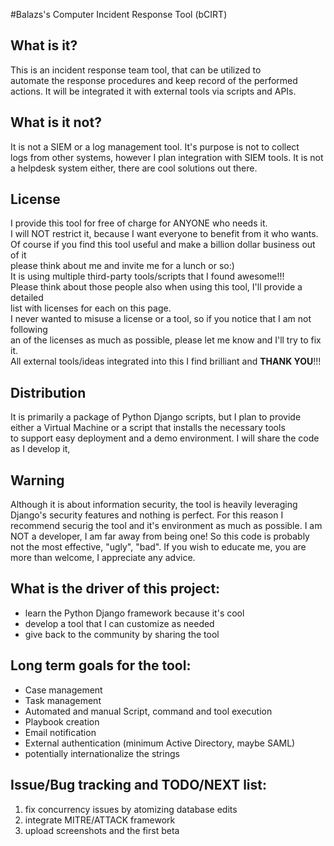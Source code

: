 #Balazs's Computer Incident Response Tool (bCIRT)

## What is it?
This is an incident response team tool, that can be utilized to\
automate the response procedures and keep record of the performed\
actions.
It will be integrated it with external tools via scripts and APIs.

## What is it not?
It is not a SIEM or a log management tool. It's purpose is not to collect\
logs from other systems, however I plan integration with SIEM tools.
It is not a helpdesk system either, there are cool solutions out there.

## License
I provide this tool for free of charge for ANYONE who needs it.\
I will NOT restrict it, because I want everyone to benefit from it who wants.\
Of course if you find this tool useful and make a billion dollar business out of it\
please think about me and invite me for a lunch or so:)\
It is using multiple third-party tools/scripts that I found awesome!!!\
Please think about those people also when using this tool, I'll provide a detailed\
list with licenses for each on this page.\
I never wanted to misuse a license or a tool, so if you notice that I am not following\
an of the licenses as much as possible, please let me know and I'll try to fix it.\
All external tools/ideas integrated into this I find brilliant and **THANK YOU**!!!

## Distribution
It is primarily a package of Python Django scripts, but I plan to provide\
either a Virtual Machine or a script that installs the necessary tools\
to support easy deployment and a demo environment.
I will share the code as I develop it, 

## Warning
Although it is about information security, the tool is heavily leveraging\
Django's security features and nothing is perfect. For this reason I\
recommend securig the tool and it's environment as much as possible.
I am NOT a developer, I am far away from being one! So this code is probably\
not the most effective, "ugly", "bad". If you wish to educate me, you are\
more than welcome, I appreciate any advice.

## What is the driver of this project:
* learn the Python Django framework because it's cool
* develop a tool that I can customize as needed
* give back to the community by sharing the tool

## Long term goals for the tool:
* Case management
* Task management
* Automated and manual Script, command and tool execution
* Playbook creation
* Email notification
* External authentication (minimum Active Directory, maybe SAML)
* potentially internationalize the strings

## Issue/Bug tracking and TODO/NEXT list:
1. fix concurrency issues by atomizing database edits
2. integrate MITRE/ATTACK framework
3. upload screenshots and the first beta
